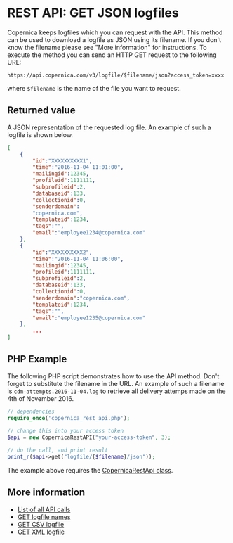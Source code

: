 # REST API: GET JSON logfiles

Copernica keeps logfiles which you can request with the API. This method 
can be used to download a logfile as JSON using its filename. If you 
don't know the filename please see "More information" for instructions. 
To execute the method you can send an HTTP GET request to the following URL:

`https://api.copernica.com/v3/logfile/$filename/json?access_token=xxxx`

where `$filename` is the name of the file you want to request.

## Returned value

A JSON representation of the requested log file. An example of such a 
logfile is shown below.

```json
[
    {
        "id":"XXXXXXXXXX1",
        "time":"2016-11-04 11:01:00",
        "mailingid":12345,
        "profileid":1111111,
        "subprofileid":2,
        "databaseid":133,
        "collectionid":0,
        "senderdomain":
        "copernica.com",
        "templateid":1234,
        "tags":"",
        "email":"employee1234@copernica.com"
    },
    {
        "id":"XXXXXXXXXX2",
        "time":"2016-11-04 11:06:00",
        "mailingid":12345,
        "profileid":1111111,
        "subprofileid":2,
        "databaseid":133,
        "collectionid":0,
        "senderdomain":"copernica.com",
        "templateid":1234,
        "tags":"",
        "email":"employee1235@copernica.com"
    },
        ...
]
```

## PHP Example

The following PHP script demonstrates how to use the API method. Don't forget 
to substitute the filename in the URL. An example of such a filename is 
`cdm-attempts.2016-11-04.log` to retrieve all delivery attemps made on the 4th 
of November 2016.

```php
// dependencies
require_once('copernica_rest_api.php');
    
// change this into your access token
$api = new CopernicaRestAPI("your-access-token", 3);

// do the call, and print result
print_r($api->get("logfile/{$filename}/json"));
```

The example above requires the [CopernicaRestApi class](rest-php).

## More information

* [List of all API calls](rest-api)
* [GET logfile names](rest-get-logfiles-names)
* [GET CSV logfile](rest-get-logfiles-csv)
* [GET XML logfile](rest-get-logfiles-xml)
